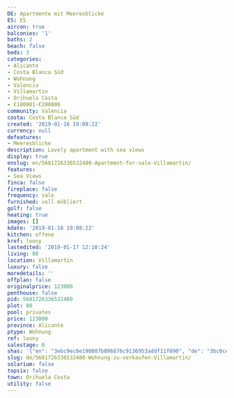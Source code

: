 ```yaml
---
DE: Apartmente mit Meeresblicke
ES: ES
aircon: true
balconies: '1'
baths: 2
beach: false
beds: 3
categories:
- Alicante
- Costa Blanca Süd
- Wohnung
- Valencia
- Villamartin
- Orihuela Costa
- €100001-€200000
community: Valencia
costa: Costa Blanca Süd
created: '2019-01-16 19:08:22'
currency: null
defeatures:
- Meeresblicke
description: Lovely apartment with sea views
display: true
enslug: en/5681726336532480-Apartment-for-sale-Villamartin/
features:
- Sea Views
finca: false
fireplace: false
frequency: sale
furnished: voll möbliert
golf: false
heating: true
images: []
kdate: '2019-01-16 19:08:22'
kitchen: offene
kref: loony
lastedited: '2019-01-17 12:10:24'
living: 80
location: Villamartin
luxury: false
moredetails: ''
offplan: false
originalprice: 123000
penthouse: false
pid: 5681726336532480
plot: 80
pool: privates
price: 123000
province: Alicante
ptype: Wohnung
ref: loony
salestage: 0
shas: '{"en": "3ebc9ec0e190087b896676c9136953addf11f090", "de": "3bc0cee94597d8a1ae434af24c51246265710ff9"}'
slug: de/5681726336532480-Wohnung-zu-verkaufen-Villamartin/
solarium: false
topsix: false
town: Orihuela Costa
utility: false
---
```

